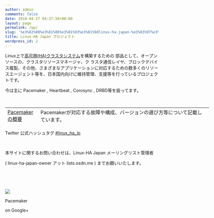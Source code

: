 ```yaml
---
author: admin
comments: false
date: 2010-04-27 04:37:58+00:00
layout: page
permalink: /wp/
slug: '%e3%82%88%e3%81%86%e3%81%93%e3%81%9dlinux-ha-japan-%e3%83%97%e3%83%ad%e3%82%b8%e3%82%a7%e3%82%af%e3%83%88%e3%81%b8'
title: Linux-HA Japan プロジェクト
wordpress_id: 2
---
```


Linux上で[高可用(HA)クラスタシステム](http://ja.wikipedia.org/wiki/%E3%82%B3%E3%83%B3%E3%83%94%E3%83%A5%E3%83%BC%E3%82%BF%E3%83%BB%E3%82%AF%E3%83%A9%E3%82%B9%E3%82%BF%E3%83%BC)を構築するための 部品として、オープンソースの、クラスタリソースマネージャ、ク ラスタ通信レイヤ、ブロックデバイス複製、その他、さまざまなアプリケーションに対応するための数多くのリソースエージェント等を、日本国内向けに維持管理、支援等を行っているプロジェクトです。

今は主に Pacemaker , Heartbeat , Corosync , DRBD等を扱ってます。

 

<table style="width: 671px; height: 57px;" border="0">
<tbody>
<tr>
<td><a href="manual/pacemaker_outline">Pacemakerの概要</a></td>
<td style="text-align: left;">Pacemakerが対応する故障や構成、バージョンの選び方等について記載しています。</td>
</tr>
<tr>
<td><a href="dl">ダウンロード</a></td>
<td style="text-align: left;">RHELおよびCentOS等のRHEL互換OS向けPacemaker RPMパッケージ(yumのリポジトリ形式)をダウンロードできます。Pacemaker本体およびCorosync/Heartbeatはもちろん、設定ファイル(crm)作成支援ツール、ディスク監視機能、STONITH支援ツールなどLinux-HA Japan独自の便利ツールも同梱し、インストールが楽ちんになっています。</td>
</tr>
<tr>
<td><a href="manual">マニュアル</a></td>
<td>本家コミュニティ提供の公式マニュアルやLinux-HA Japan提供の翻訳マニュアル。
マニュアル読んでもよくわからない場合は、過去の<a href="archives/tag/osc">カンファレンス</a>や<a href="archives/tag/%E5%8B%89%E5%BC%B7%E4%BC%9A">勉強会</a>等の発表資料も参考に。</td>
</tr>
<tr>
<td><a href="ml">メーリングリスト</a></td>
<td>インストール方法や設定方法等の質問はMLまで。
※投稿するにはメールアドレスの登録が必要です。</td>
</tr>
<tr>
<td><a href="archives/category/event">イベント情報</a></td>
<td>カンファレンスへの出展や講演、勉強会開催情報、講演時のスライド公開など。</td>
</tr>
<tr>
<td><a href="http://osdn.jp/projects/linux-ha/">開発者向けサイト</a></td>
<td>Linux-HA Japan開発者向けサイトです。Linux-HA Japan独自開発機能のソースコードやバイナリのダウンロード等。</td>
</tr>
</tbody>
</table>


Twitter 公式ハッシュタグ [#linux_ha_jp](http://twitter.com/#!/search/%23linux_ha_jp)


 


本サイトに関するお問い合わせは、Linux-HA Japan メーリングリスト管理者




( linux-ha-japan-owner アット lists.osdn.me ) までお願いいたします。


 

 





![](https://ssl.gstatic.com/images/icons/gplus-64.png)




Pacemaker




on Google+



